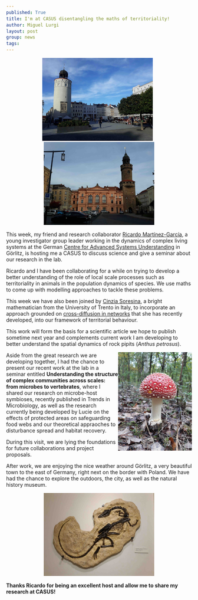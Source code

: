 ```yaml
---
published: True
title: I'm at CASUS disentangling the maths of territoriality!
author: Miguel Lurgi
layout: post
group: news
tags: 
---
```


<p style="text-align:center;"><img src="/static/img/news/2024_Gorlitz-4.jpg" alt="Gorlitz" class="img-fluid" width="300"> &nbsp; <img src="/static/img/news/2024_Gorlitz-5.jpg" alt="Gorlitz" class="img-fluid" width="300"> </p>

This week, my friend and research collaborator [Ricardo Martínez-García](https://www.casus.science/team-members/ricardo-martinez-garcia/), a young investigator group leader working in the dynamics of complex living systems at the German [Centre for Advanced Systems Understanding](https://www.casus.science/) in Görlitz, is hosting me a CASUS to discuss science and give a seminar about our research in the lab.

Ricardo and I have been collaborating for a while on trying to develop a better understanding of the role of local scale processes such as territoriality in animals in the population dynamics of species. We use maths to come up with modelling approaches to tackle these problems.

This week we have also been joined by [Cinzia Soresina](https://webapps.unitn.it/du/it/Persona/PER0173608/Curriculum), a bright mathematician from the University of Trento in Italy, to incorporate an approach grounded on [cross-diffusion in networks](https://doi.org/10.1093/comnet/cnad052) that she has recently developed, into our framework of territorial behaviour.

This work will form the basis for a scientific article we hope to publish sometime next year and complements current work I am developing to better understand the spatial dynamics of rock pipits (*Anthus petrosus*).

<img style="float: right;" src="/static/img/news/2024_Gorlitz-1.jpg" alt="Mushroom" class="img-fluid" width="200">

Aside from the great research we are developing together, I had the chance to present our recent work at the lab in a seminar entitled **Understanding the structure of complex communities across scales: from microbes to vertebrates**, where I shared our research on microbe-host symbioses, recently published in Trends in Microbiology, as well as the research currently being developed by Lucie on the effects of protected areas on safeguarding food webs and our theoretical appraoches to disturbance spread and habitat recovery.

During this visit, we are lying the foundations for future collaborations and project proposals.

After work, we are enjoying the nice weather around Görlitz, a very beautiful town to the east of Germany, right next on the border with Poland. We have had the chance to explore the outdoors, the city, as well as the natural history museum.

<p style="text-align:center;"><img src="/static/img/news/2024_Gorlitz-2.jpg" alt="Gorlitz" class="img-fluid" width="300"> </p>

**Thanks Ricardo for being an excellent host and allow me to share my research at CASUS!** 
